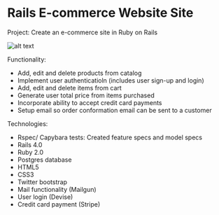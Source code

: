 Rails E-commerce Website Site
=======================

Project: Create an e-commerce site in Ruby on Rails

![alt text](https://s3.amazonaws.com/Github-14/iStore.png "E-commerce Website - Ruby on Rails")

Functionality: 
- Add, edit and delete products from catalog
- Implement user authenticatioln (includes user sign-up and login)
- Add, edit and delete items from cart
- Generate user total price from items purchased
- Incorporate ability to accept credit card payments
- Setup email so order conformation email can be sent to a customer

Technologies:
- Rspec/ Capybara tests: Created feature specs and model specs
- Rails 4.0
- Ruby 2.0
- Postgres database
- HTML5
- CSS3
- Twitter bootstrap
- Mail functionality (Mailgun)
- User login (Devise)
- Credit card payment (Stripe)


